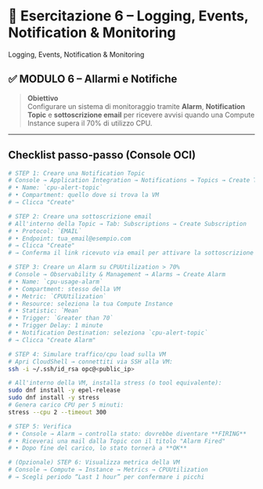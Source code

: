 # 🧪 Esercitazione 6 – Logging, Events, Notification & Monitoring
Logging, Events, Notification & Monitoring  
## ✅ MODULO 6 – Allarmi e Notifiche

> **Obiettivo**  
> Configurare un sistema di monitoraggio tramite **Alarm**, **Notification Topic** e **sottoscrizione email** per ricevere avvisi quando una Compute Instance supera il 70% di utilizzo CPU.

---

## Checklist passo-passo (Console OCI)

```bash
# STEP 1: Creare una Notification Topic
# Console → Application Integration → Notifications → Topics → Create Topic
# • Name: `cpu-alert-topic`
# • Compartment: quello dove si trova la VM
# → Clicca "Create"

# STEP 2: Creare una sottoscrizione email
# All'interno della Topic → Tab: Subscriptions → Create Subscription
# • Protocol: `EMAIL`
# • Endpoint: tua_email@esempio.com
# → Clicca "Create"
# → Conferma il link ricevuto via email per attivare la sottoscrizione

# STEP 3: Creare un Alarm su CPUUtilization > 70%
# Console → Observability & Management → Alarms → Create Alarm
# • Name: `cpu-usage-alarm`
# • Compartment: stesso della VM
# • Metric: `CPUUtilization`
# • Resource: seleziona la tua Compute Instance
# • Statistic: `Mean`
# • Trigger: `Greater than 70`
# • Trigger Delay: 1 minute
# • Notification Destination: seleziona `cpu-alert-topic`
# → Clicca "Create Alarm"

# STEP 4: Simulare traffico/cpu load sulla VM
# Apri CloudShell → connettiti via SSH alla VM:
ssh -i ~/.ssh/id_rsa opc@<public_ip>

# All'interno della VM, installa stress (o tool equivalente):
sudo dnf install -y epel-release
sudo dnf install -y stress
# Genera carico CPU per 5 minuti:
stress --cpu 2 --timeout 300

# STEP 5: Verifica
# • Console → Alarm → controlla stato: dovrebbe diventare **FIRING**
# • Riceverai una mail dalla Topic con il titolo "Alarm Fired"
# • Dopo fine del carico, lo stato tornerà a **OK**

# (Opzionale) STEP 6: Visualizza metrica della VM
# Console → Compute → Instance → Metrics → CPUUtilization
# → Scegli periodo “Last 1 hour” per confermare i picchi
